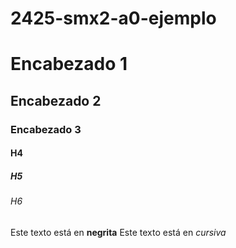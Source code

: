 # 2425-smx2-a0-ejemplo

# Encabezado 1
## Encabezado 2
### Encabezado 3
#### H4
##### H5
###### H6

Este texto está en **negrita**
Este texto está en _cursiva_